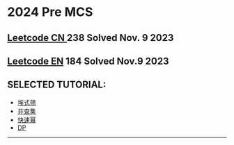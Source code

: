 # 2024 Pre MCS

## [Leetcode CN ](https://leetcode-cn.com/u/nrtmos/) 238 Solved Nov. 9 2023<br>
## [Leetcode EN](https://leetcode.com/maywish/) 184 Solved Nov.9 2023



## SELECTED TUTORIAL:
- [埃式筛](https://blog.csdn.net/holly_Z_P_F/article/details/85063174)
- [并查集](https://zhuanlan.zhihu.com/p/93647900/)
- [快速幂](https://zhuanlan.zhihu.com/p/95902286)
- [DP](https://leetcode.com/study-plan/dynamic-programming/?progress=w2r3y61)
---





